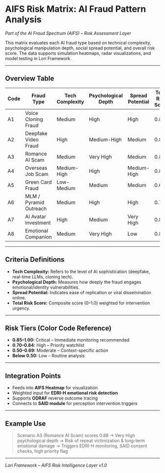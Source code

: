 # AIFS Risk Matrix: AI Fraud Pattern Analysis

*Part of the AI Fraud Spectrum (AIFS) – Risk Assessment Layer*

This matrix evaluates each AI fraud type based on technical complexity, psychological manipulation depth, social spread potential, and overall risk score. The data supports simulation heatmaps, radar visualizations, and model testing in Lori Framework.

---

## Overview Table

| Code | Fraud Type | Tech Complexity | Psychological Depth | Spread Potential | Total Risk Score | Case Ref |
|------|------------------------|-----------------|----------------------|------------------|------------------|----------|
| A1 | Voice Cloning Fraud | Medium | High | High | 0.85 | AIFS_Casebook:A1 |
| A2 | Deepfake Video Fraud | High | Medium-High | Medium | 0.80 | AIFS_Casebook:A2 |
| A3 | Romance AI Scam | Medium | Very High | Medium | 0.88 | AIFS_Casebook:A3 |
| A4 | Overseas Job Scam | Medium-High | High | Medium-High | 0.83 | AIFS_Casebook:A4 |
| A5 | Green Card Fraud | Low-Medium | Medium | Medium | 0.65 | AIFS_Casebook:A5 |
| A6 | MLM / Pyramid Outreach | Medium | High | High | 0.78 | AIFS_Casebook:A6 |
| A7 | AI Avatar Investment | High | Medium | Very High | 0.81 | AIFS_Casebook:A7 |
| A8 | Emotional Companion | Medium | Very High | Low | 0.84 | AIFS_Casebook:A8 |

---

## Criteria Definitions

- **Tech Complexity:** Refers to the level of AI sophistication (deepfake, real-time LLMs, cloning tech).
- **Psychological Depth:** Measures how deeply the fraud engages emotional/identity vulnerabilities.
- **Spread Potential:** Indicates ease of replication or viral dissemination online.
- **Total Risk Score:** Composite score (0–1.0) weighted for intervention urgency.

---

## Risk Tiers (Color Code Reference)

- **0.85–1.00:** Critical – Immediate monitoring recommended
- **0.70–0.84:** High – Priority watchlist
- **0.50–0.69:** Moderate – Context-specific action
- **Below 0.50:** Low – Routine analysis

---

## Integration Points

- Feeds into **AIFS Heatmap** for visualization
- Weighted input for **EDRI-H emotional risk detection**
- Supports **ODRAF** reverse outcome tracing
- Connects to **SAID module** for perception intervention triggers

---

## Example Use

> Scenario A3 (Romance AI Scam) scores 0.88
> → Very High psychological depth
> → Risk of repeat victimization & long-term emotional damage
> → Triggers EDRI-H monitoring, SAID consent checks, high priority flag

---

*Lori Framework – AIFS Risk Intelligence Layer v1.0*
